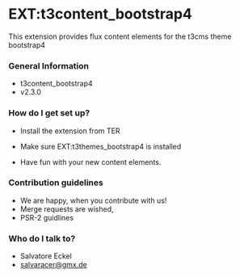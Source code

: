# EXT:t3content_bootstrap4 #

This extension provides flux content elements for the t3cms theme bootstrap4

### General Information ###

* t3content_bootstrap4
* v2.3.0

### How do I get set up? ###

* Install the extension from TER
* Make sure EXT:t3themes_bootstrap4 is installed

* Have fun with your new content elements.

### Contribution guidelines ###

* We are happy, when you contribute with us!
* Merge requests are wished,
* PSR-2 guidlines

### Who do I talk to? ###

* Salvatore Eckel
* salvaracer@gmx.de